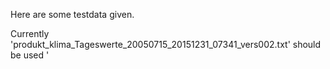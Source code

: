 Here are some testdata given.

Currently 'produkt_klima_Tageswerte_20050715_20151231_07341_vers002.txt' should be used
'
